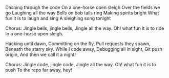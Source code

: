 Dashing through the code
On a one-horse open sleigh
Over the fields we go
Laughing all the way
Bells on bob tails ring
Making spirits bright
What fun it is to laugh and sing
A sleighing song tonight

Chorus:
Jingle bells, jingle bells,
Jingle all the way.
Oh! what fun it is to ride
In a one-horse open sleigh.

Hacking until dawn,
Committing on the fly,
Pull requests they spawn,
Beneath the starry sky.
While I code away,
Debugging all in sight,
Git push origin,
And then we call it a night!

Chorus:
Jingle code, jingle code,
Jingle all the way.
Oh! what fun it is to push
To the repo far away, hey!